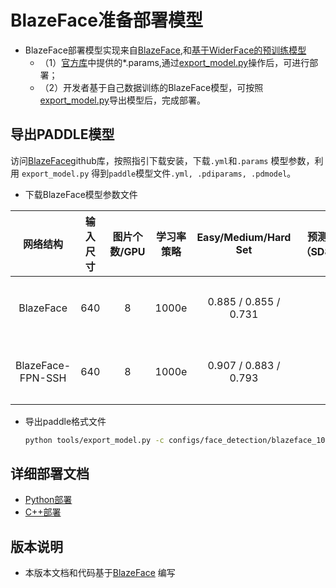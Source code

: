 # BlazeFace准备部署模型

- BlazeFace部署模型实现来自[BlazeFace](https://github.com/PaddlePaddle/PaddleDetection/tree/release/2.5/configs/face_detection),和[基于WiderFace的预训练模型](https://github.com/PaddlePaddle/PaddleDetection/tree/release/2.5/configs/face_detection)
  - （1）[官方库](https://github.com/PaddlePaddle/PaddleDetection/tree/release/2.5/tools)中提供的*.params,通过[export_model.py](#导出PADDLE模型)操作后，可进行部署；
  - （2）开发者基于自己数据训练的BlazeFace模型，可按照[export_model.py](https://github.com/PaddlePaddle/PaddleDetection/blob/release/2.5/tools/export_model.py)导出模型后，完成部署。

## 导出PADDLE模型

访问[BlazeFace](https://github.com/PaddlePaddle/PaddleDetection/tree/release/2.5/configs/face_detection)github库，按照指引下载安装，下载`.yml`和`.params` 模型参数，利用 `export_model.py` 得到`paddle`模型文件`.yml, .pdiparams, .pdmodel`。

* 下载BlazeFace模型参数文件

| 网络结构 | 输入尺寸 | 图片个数/GPU | 学习率策略 | Easy/Medium/Hard Set  | 预测时延（SD855）| 模型大小(MB) | 下载 | 配置文件 |
|:------------:|:--------:|:----:|:-------:|:-------:|:---------:|:----------:|:---------:|:--------:|
| BlazeFace  | 640  |    8    | 1000e     | 0.885 / 0.855 / 0.731 | - | 0.472 |[下载链接](https://paddledet.bj.bcebos.com/models/blazeface_1000e.pdparams) | [配置文件](https://github.com/PaddlePaddle/PaddleDetection/tree/release/2.5/configs/face_detection/blazeface_1000e.yml) |
| BlazeFace-FPN-SSH  | 640  |    8    | 1000e     | 0.907 / 0.883 / 0.793 | - | 0.479 |[下载链接](https://paddledet.bj.bcebos.com/models/blazeface_fpn_ssh_1000e.pdparams) | [配置文件](https://github.com/PaddlePaddle/PaddleDetection/tree/release/2.5/configs/face_detection/blazeface_fpn_ssh_1000e.yml) |

* 导出paddle格式文件
  ```bash
  python tools/export_model.py -c configs/face_detection/blazeface_1000e.yml -o weights=blazeface_1000e.pdparams --export_serving_model=True
  ```

## 详细部署文档

- [Python部署](python)
- [C++部署](cpp)


## 版本说明

- 本版本文档和代码基于[BlazeFace](https://github.com/PaddlePaddle/PaddleDetection/tree/release/2.5/configs/face_detection) 编写
